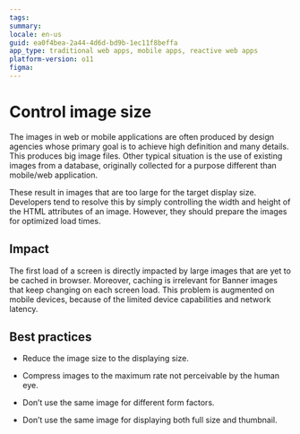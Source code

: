 ```yaml
---
tags: 
summary: 
locale: en-us
guid: ea0f4bea-2a44-4d6d-bd9b-1ec11f8beffa
app_type: traditional web apps, mobile apps, reactive web apps
platform-version: o11
figma:
---
```



# Control image size

The images in web or mobile applications are often produced by design agencies whose primary goal is to achieve high definition and many details. This produces big image files. Other typical situation is the use of existing images from a database, originally collected for a purpose different than mobile/web application. 

These result in images that are too large for the target display size. Developers tend to resolve this by simply controlling the width and height of the HTML attributes of an image. However, they should prepare the images for optimized load times.

## Impact

The first load of a screen is directly impacted by large images that are yet to be cached in browser. Moreover, caching is irrelevant for Banner images that keep changing on each screen load. This problem is augmented on mobile devices, because of the limited device capabilities and network latency.

## Best practices

* Reduce the image size to the displaying size.

* Compress images to the maximum rate not perceivable by the human eye.

* Don’t use the same image for different form factors.

* Don’t use the same image for displaying both full size and thumbnail.
